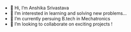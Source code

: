 - 👋 Hi, I’m Anshika Srivastava
- 👀 I’m interested in learning and solving new problems...
- 🌱 I’m currently persuing B.tech in Mechatronics
- 💞️ I’m looking to collaborate on exciting projects ! 

<!---
anshikasri20/anshikasri20 is a ✨ special ✨ repository because its `README.md` (this file) appears on your GitHub profile.
You can click the Preview link to take a look at your changes.
--->
